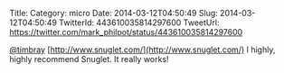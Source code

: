 Title: 
Category: micro
Date: 2014-03-12T04:50:49
Slug: 2014-03-12T04:50:49
TwitterId: 443610035814297600
TweetUrl: https://twitter.com/mark_philpot/status/443610035814297600

[@timbray](https://twitter.com/timbray) [http://www.snuglet.com/](http://www.snuglet.com/) I highly, highly recommend Snuglet.  It really works!